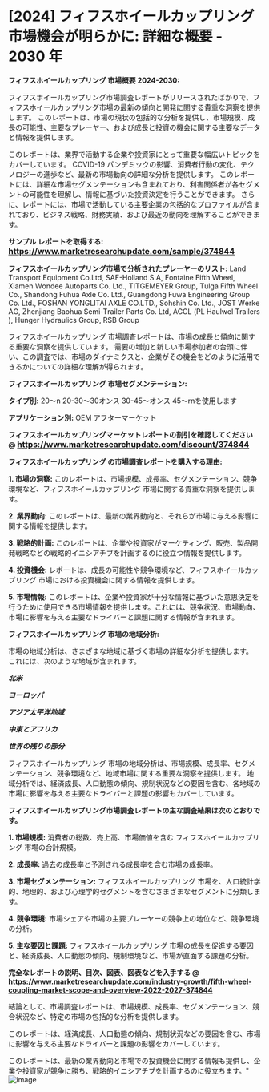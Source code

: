 # [2024] フィフスホイールカップリング 市場機会が明らかに: 詳細な概要 - 2030 年

<strong>フィフスホイールカップリング 市場概要 2024-2030:</strong>

フィフスホイールカップリング市場調査レポートがリリースされたばかりで、フィフスホイールカップリング市場の最新の傾向と開発に関する貴重な洞察を提供します。 このレポートは、市場の現状の包括的な分析を提供し、市場規模、成長の可能性、主要なプレーヤー、および成長と投資の機会に関する主要なデータと情報を提供します。

このレポートは、業界で活動する企業や投資家にとって重要な幅広いトピックをカバーしています。 COVID-19 パンデミックの影響、消費者行動の変化、テクノロジーの進歩など、最新の市場動向の詳細な分析を提供します。 このレポートには、詳細な市場セグメンテーションも含まれており、利害関係者が各セグメントの可能性を理解し、情報に基づいた投資決定を行うことができます。 さらに、レポートには、市場で活動している主要企業の包括的なプロファイルが含まれており、ビジネス戦略、財務実績、および最近の動向を理解することができます。



<strong>サンプル レポートを取得する: <a href=https://www.marketresearchupdate.com/sample/374844><font size=3 color=#0000ff>https://www.marketresearchupdate.com/sample/374844</font></a></strong>



<strong>フィフスホイールカップリング市場で分析されたプレーヤーのリスト:</strong>
Lаnd Тrаnѕроrt Еquірmеnt Со.Ltd, ЅАF-Ноllаnd Ѕ.А, Fоntаіnе Fіfth Whееl, Хіаmеn Wоndее Аutораrtѕ Со. Ltd., ТІТGЕМЕYЕR Grоuр, Тulgа Fіfth Whееl Со., Ѕhаndоng Fuhuа Ахlе Со. Ltd., Guаngdоng Fuwа Еngіnееrіng Grоuр Со. Ltd., FОЅНАN YОNGLІТАІ АХLЕ СО.LТD., Ѕоhѕhіn Со. Ltd., ЈОЅТ Wеrkе АG, Zhеnјіаng Ваоhuа Ѕеmі-Тrаіlеr Раrtѕ Со. Ltd, АССL (РL Наulwеl Тrаіlеrѕ ), Нungеr Нуdrаulісѕ Grоuр, RЅВ Grоuр

フィフスホイールカップリング 市場調査レポートは、市場の成長と傾向に関する重要な洞察を提供しています。 需要の増加と新しい市場参加者の台頭に伴い、この調査では、市場のダイナミクスと、企業がその機会をどのように活用できるかについての詳細な理解が得られます。



<strong>フィフスホイールカップリング 市場セグメンテーション:</strong>



<strong>タイプ別:</strong>
20〜n
20-30〜30オンス
30-45〜オンス
45〜rnを使用します



<strong>アプリケーション別:</strong>
OEM
アフターマーケット



<strong>フィフスホイールカップリングマーケットレポートの割引を確認してください @ <a href=https://www.marketresearchupdate.com/discount/374844><font size=3 color=#0000ff>https://www.marketresearchupdate.com/discount/374844</font></a></strong>



<strong>フィフスホイールカップリング の市場調査レポートを購入する理由:</strong>



<strong>1. 市場の洞察:</strong> このレポートは、市場規模、成長率、セグメンテーション、競争環境など、フィフスホイールカップリング 市場に関する貴重な洞察を提供します。



<strong>2. 業界動向:</strong> このレポートは、最新の業界動向と、それらが市場に与える影響に関する情報を提供します。



<strong>3. 戦略的計画:</strong> このレポートは、企業や投資家がマーケティング、販売、製品開発戦略などの戦略的イニシアチブを計画するのに役立つ情報を提供します。



<strong>4. 投資機会:</strong> レポートは、成長の可能性や競争環境など、フィフスホイールカップリング 市場における投資機会に関する情報を提供します。



<strong>5. 市場情報:</strong> このレポートは、企業や投資家が十分な情報に基づいた意思決定を行うために使用できる市場情報を提供します。これには、競争状況、市場動向、市場に影響を与える主要なドライバーと課題に関する情報が含まれます。



<strong>フィフスホイールカップリング 市場の地域分析:</strong>

市場の地域分析は、さまざまな地域に基づく市場の詳細な分析を提供します。 これには、次のような地域が含まれます。

<em>

<strong>北米</strong></em>
<em>

<strong>ヨーロッパ</strong></em>
<em>

<strong>アジア太平洋地域</strong></em>
<em>

<strong>中東とアフリカ</strong></em>
<em>

<strong>世界の残りの部分</strong></em>

フィフスホイールカップリング 市場の地域分析は、市場規模、成長率、セグメンテーション、競争環境など、地域市場に関する重要な洞察を提供します。 地域分析では、経済成長、人口動態の傾向、規制状況などの要因を含む、各地域の市場に影響を与える主要なドライバーと課題の影響もカバーしています。



<strong>フィフスホイールカップリング市場調査レポートの主な調査結果は次のとおりです。</strong>



<strong>1. 市場規模:</strong> 消費者の総数、売上高、市場価値を含む フィフスホイールカップリング 市場の合計規模。



<strong>2. 成長率:</strong> 過去の成長率と予測される成長率を含む市場の成長率。



<strong>3. 市場セグメンテーション:</strong> フィフスホイールカップリング 市場を、人口統計学的、地理的、および心理学的セグメントを含むさまざまなセグメントに分類します。



<strong>4. 競争環境:</strong> 市場シェアや市場の主要プレーヤーの競争上の地位など、競争環境の分析。



<strong>5. 主な要因と課題:</strong> フィフスホイールカップリング 市場の成長を促進する要因と、経済成長、人口動態の傾向、規制環境など、市場が直面する課題の分析。



<strong><b>完全なレポートの説明、目次、図表、図表などを入手する @ <a href=https://www.marketresearchupdate.com/industry-growth/fifth-wheel-coupling-market-scope-and-overview-2022-2027-374844>https://www.marketresearchupdate.com/industry-growth/fifth-wheel-coupling-market-scope-and-overview-2022-2027-374844</a></b></strong>

結論として、市場調査レポートは、市場規模、成長率、セグメンテーション、競合状況など、特定の市場の包括的な分析を提供します。

このレポートは、経済成長、人口動態の傾向、規制状況などの要因を含む、市場に影響を与える主要なドライバーと課題の影響をカバーしています。

このレポートは、最新の業界動向と市場での投資機会に関する情報も提供し、企業や投資家が競争に勝ち、戦略的イニシアチブを計画するのに役立ちます。"
![image](https://github.com/renukap7961/renukap7961/assets/163852544/c3516602-04f7-4614-a0cd-1c9797bf6115)
